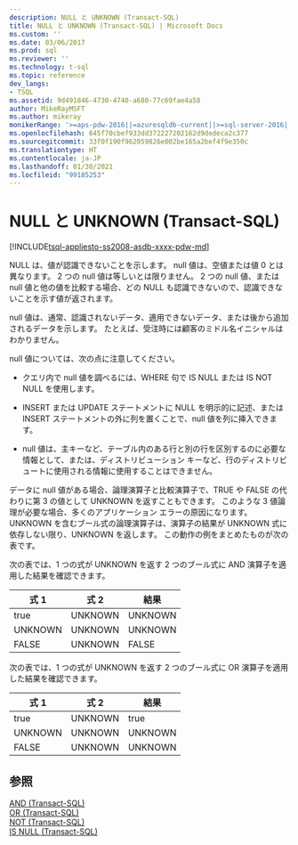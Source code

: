 ```yaml
---
description: NULL と UNKNOWN (Transact-SQL)
title: NULL と UNKNOWN (Transact-SQL) | Microsoft Docs
ms.custom: ''
ms.date: 03/06/2017
ms.prod: sql
ms.reviewer: ''
ms.technology: t-sql
ms.topic: reference
dev_langs:
- TSQL
ms.assetid: 9d491846-4730-4740-a680-77c69fae4a58
author: MikeRayMSFT
ms.author: mikeray
monikerRange: '>=aps-pdw-2016||=azuresqldb-current||>=sql-server-2016||>=sql-server-linux-2017||=azuresqldb-mi-current'
ms.openlocfilehash: 645f70cbef933dd372227202162d9dedeca2c377
ms.sourcegitcommit: 33f0f190f962059826e002be165a2bef4f9e350c
ms.translationtype: HT
ms.contentlocale: ja-JP
ms.lasthandoff: 01/30/2021
ms.locfileid: "99185253"
---
```

# <a name="null-and-unknown-transact-sql"></a>NULL と UNKNOWN (Transact-SQL)
[!INCLUDE[tsql-appliesto-ss2008-asdb-xxxx-pdw-md](../../includes/tsql-appliesto-ss2008-asdb-xxxx-pdw-md.md)]

  NULL は、値が認識できないことを示します。 null 値は、空値または値 0 とは異なります。 2 つの null 値は等しいとは限りません。 2 つの null 値、または null 値と他の値を比較する場合、どの NULL も認識できないので、認識できないことを示す値が返されます。  
  
 null 値は、通常、認識されないデータ、適用できないデータ、または後から追加されるデータを示します。 たとえば、受注時には顧客のミドル名イニシャルはわかりません。  
  
 null 値については、次の点に注意してください。  
  
-   クエリ内で null 値を調べるには、WHERE 句で IS NULL または IS NOT NULL を使用します。  
  
-   INSERT または UPDATE ステートメントに NULL を明示的に記述、または INSERT ステートメントの外に列を置くことで、null 値を列に挿入できます。  
  
-   null 値は、主キーなど、テーブル内のある行と別の行を区別するのに必要な情報として、または、ディストリビューション キーなど、行のディストリビュートに使用される情報に使用することはできません。  
  
 データに null 値がある場合、論理演算子と比較演算子で、TRUE や FALSE の代わりに第 3 の値として UNKNOWN を返すこともできます。 このような 3 値論理が必要な場合、多くのアプリケーション エラーの原因になります。 UNKNOWN を含むブール式の論理演算子は、演算子の結果が UNKNOWN 式に依存しない限り、UNKNOWN を返します。 この動作の例をまとめたものが次の表です。  
  
 次の表では、1 つの式が UNKNOWN を返す 2 つのブール式に AND 演算子を適用した結果を確認できます。  
  
|式 1|式 2|結果|  
|---------------|---------------|------------|  
|true|UNKNOWN|UNKNOWN|  
|UNKNOWN|UNKNOWN|UNKNOWN|  
|FALSE|UNKNOWN|FALSE|  
  
 次の表では、1 つの式が UNKNOWN を返す 2 つのブール式に OR 演算子を適用した結果を確認できます。  
  
|式 1|式 2|結果|  
|---------------|---------------|------------|  
|true|UNKNOWN|true|  
|UNKNOWN|UNKNOWN|UNKNOWN|  
|FALSE|UNKNOWN|UNKNOWN|  
  
## <a name="see-also"></a>参照  
 [AND &#40;Transact-SQL&#41;](../../t-sql/language-elements/and-transact-sql.md)   
 [OR &#40;Transact-SQL&#41;](../../t-sql/language-elements/or-transact-sql.md)   
 [NOT &#40;Transact-SQL&#41;](../../t-sql/language-elements/not-transact-sql.md)   
 [IS NULL &#40;Transact-SQL&#41;](../../t-sql/queries/is-null-transact-sql.md)  
  
  
